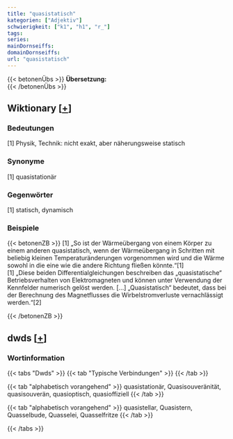 ```yaml
---
title: "quasistatisch"
kategorien: ["Adjektiv"]
schwierigkeit: ["k1", "h1", "r_"]
tags:
series:
mainDornseiffs:
domainDornseiffs:
url: "quasistatisch"
---
```


{{< betonenÜbs >}}
**Übersetzung:**  
{{< /betonenÜbs >}}

## Wiktionary [[+](https://de.wiktionary.org/wiki/quasistatisch)]

### Bedeutungen
[1] Physik, Technik: nicht exakt, aber näherungsweise statisch  

### Synonyme
[1] quasistationär  

### Gegenwörter
[1] statisch, dynamisch  

### Beispiele
{{< betonenZB >}}
[1] „So ist der Wärmeübergang von einem Körper zu einem anderen quasistatisch, wenn der Wärmeübergang in Schritten mit beliebig kleinen Temperaturänderungen vorgenommen wird und die Wärme sowohl in die eine wie die andere Richtung fließen könnte.“[1]  
[1] „Diese beiden Differentialgleichungen beschreiben das „quasistatische“ Betriebsverhalten von Elektromagneten und können unter Verwendung der Kennfelder numerisch gelöst werden. […] „Quasistatisch“ bedeutet, dass bei der Berechnung des Magnetflusses die Wirbelstromverluste vernachlässigt werden.“[2]  

{{< /betonenZB >}}


## dwds [[+](https://www.dwds.de/wb/quasistatisch)]

### Wortinformation
{{< tabs "Dwds" >}}
{{< tab "Typische Verbindungen" >}}
{{< /tab >}}

{{< tab "alphabetisch vorangehend" >}}
quasistationär, Quasisouveränität, quasisouverän, quasioptisch, quasioffiziell
{{< /tab >}}

{{< tab "alphabetisch vorangehend" >}}
quasistellar, Quasistern, Quasselbude, Quasselei, Quasselfritze
{{< /tab >}}

{{< /tabs >}}

